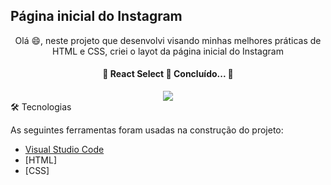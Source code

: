 ## Página inicial do Instagram
<p align="center">Olá 😄, neste projeto que desenvolvi visando minhas melhores práticas de HTML e CSS, criei o layot da página inicial do Instagram</p>

  <h4 align="center"> 
	🚧  React Select 🚀 Concluído...  🚧
</h4>

<div align="center">
<img src="https://user-images.githubusercontent.com/57770493/150475501-70852e11-c3a5-49b9-a788-1b53c78e8ab8.png" />
</div
  
### 🛠 Tecnologias

As seguintes ferramentas foram usadas na construção do projeto:

- [Visual Studio Code](https://visualstudio.microsoft.com/pt-br/downloads/)
- [HTML]
- [CSS]
